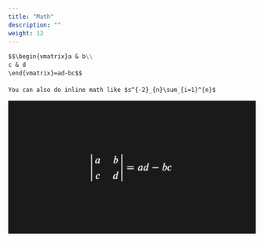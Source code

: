 ```yaml
---
title: "Math"
description: ""
weight: 12
---
```


```md
$$\begin{vmatrix}a & b\\
c & d
\end{vmatrix}=ad-bc$$

You can also do inline math like $s^{-2}_{n}\sum_{i=1}^{n}$
```

![Math](../images/math.png)

